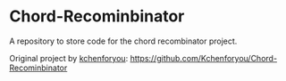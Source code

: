 # Chord-Recominbinator
A repository to store code for the chord recombinator project.

Original project by [kchenforyou](https://github.com/Kchenforyou): https://github.com/Kchenforyou/Chord-Recominbinator
